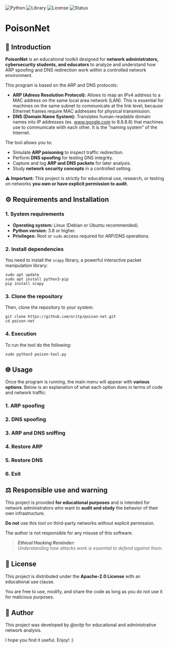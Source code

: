 ![Python](https://img.shields.io/badge/Language-Python-blue?logo=python)
![Library](https://img.shields.io/badge/Library-Scapy-yellow)
![License](https://img.shields.io/badge/License-Apache%202.0-lightgrey)
![Status](https://img.shields.io/badge/Status-In%20Progress-orange)

# PoisonNet

## 📘 Introduction

**PoisonNet** is an educational toolkit designed for **network administrators, cybersecurity students, and educators** to analyze and understand how ARP spoofing and DNS redirection work within a controlled network environment.

This program is based on the ARP and DNS protocols:
- **ARP (Adress Resolution Protocol):** Allows to map an IPv4 address to a MAC address on the same local area network (LAN). This is essential for machines on the same subnet to communicate at the link level, because Ethernet frames require MAC addresses for physical transmission.
- **DNS (Domain Name System):** Translates human-readable domain names into IP addresses (ex. www.google.com to 8.8.8.8) that machines use to communicate wiith each other. It is the “naming system” of the Internet.

The tool allows you to:
- Simulate **ARP poisoning** to inspect traffic redirection.
- Perform **DNS spoofing** for testing DNS integrity.
- Capture and log **ARP and DNS packets** for later analysis.
- Study **network security concepts** in a controlled setting.

⚠️ **Important:** This project is strictly for educational use, research, or testing on networks **you own or have explicit permission to audit**.


## ⚙️ Requirements and Installation

### 1. System requirements
- **Operating system:** Linux (Debian or Ubuntu recommended).
- **Python version:** 3.8 or higher.
- **Privileges:** Root or `sudo` access required for ARP/DNS operations.

### 2. Install dependencies

You need to install the `scapy` library, a powerful interactive packet manipulation library:

    sudo apt update
    sudo apt install python3-pip
    pip install scapy

### 3. Clone the repository

Then, clone the repository to your system:

    git clone https://github.com/oritp/poison-net.git
    cd poison-net
    
### 4. Execution

To run the tool do the following:

    sudo python3 poison-tool.py


## 🌐​ Usage

Once the program is running, the main menu will appear with **various options**. Below is an explanation of what each option does in terms of code and network traffic:

### 1. ARP spoofing


### 2. DNS spoofing


### 3. ARP and DNS sniffing


### 4. Restore ARP


### 5. Restore DNS


### 6. Exit


## ⚖️ Responsible use and warning

This project is provided **for educational purposes** and is intended for network administrators who want to **audit and study** the behavior of their own infrastructure.

**Do not** use this tool on third-party networks without explicit permission.

The author is not responsible for any misuse of this software.

> ***Ethical Hacking Reminder:***\
  *Understanding how attacks work is essential to defend against them.*


## 📄 License

This project is distributed under the **Apache-2.0 License** with an educational use clause.

You are free to use, modify, and share the code as long as you do not use it for malicious purposes.


## 👦 Author

This project was developed by *@oritp* for educational and administrative network analysis.

I hope you find it useful. Enjoy! :)

